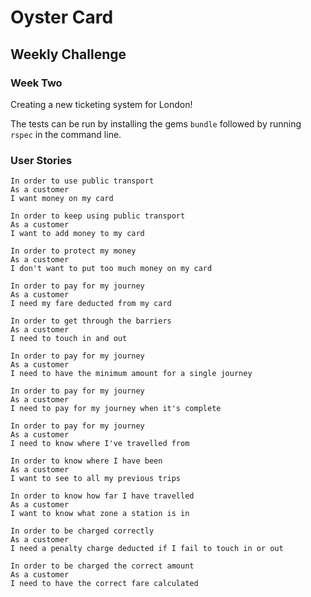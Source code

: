 # Oyster Card
## Weekly Challenge
### Week Two

Creating a new ticketing system for London!

The tests can be run by installing the gems `bundle` followed by running `rspec` in the command line.



### User Stories
```
In order to use public transport
As a customer
I want money on my card
```

```
In order to keep using public transport
As a customer
I want to add money to my card
```

```
In order to protect my money
As a customer
I don't want to put too much money on my card
```

```
In order to pay for my journey
As a customer
I need my fare deducted from my card
```

```
In order to get through the barriers
As a customer
I need to touch in and out
```

```
In order to pay for my journey
As a customer
I need to have the minimum amount for a single journey
```

```
In order to pay for my journey
As a customer
I need to pay for my journey when it's complete
```

```
In order to pay for my journey
As a customer
I need to know where I've travelled from
```

```
In order to know where I have been
As a customer
I want to see to all my previous trips
```

```
In order to know how far I have travelled
As a customer
I want to know what zone a station is in
```

```
In order to be charged correctly
As a customer
I need a penalty charge deducted if I fail to touch in or out
```

```
In order to be charged the correct amount
As a customer
I need to have the correct fare calculated
```

